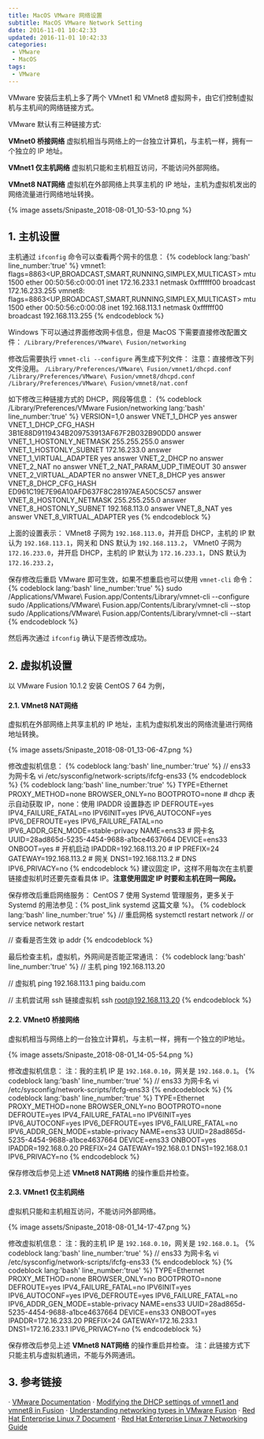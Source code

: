 ```yaml
---
title: MacOS VMware 网络设置
subtitle: MacOS VMware Network Setting
date: 2016-11-01 10:42:33
updated: 2016-11-01 10:42:33
categories:
 - VMware
 - MacOS
tags:
 - VMware
---
```


VMware 安装后主机上多了两个 VMnet1 和 VMnet8 虚拟网卡，由它们控制虚拟机与主机间的网络链接方式。

VMware 默认有三种链接方式:

__VMnet0 桥接网络__
虚拟机相当与网络上的一台独立计算机，与主机一样，拥有一个独立的 IP 地址。

__VMnet1 仅主机网络__
虚拟机只能和主机相互访问，不能访问外部网络。

__VMnet8 NAT网络__
虚拟机在外部网络上共享主机的 IP 地址，主机为虚拟机发出的网络流量进行网络地址转换。

<!--more-->

{% image assets/Snipaste_2018-08-01_10-53-10.png %}

## 1. 主机设置
主机通过 `ifconfig` 命令可以查看两个网卡的信息：
{% codeblock lang:'bash' line_number:'true' %}
vmnet1: flags=8863<UP,BROADCAST,SMART,RUNNING,SIMPLEX,MULTICAST> mtu 1500
	ether 00:50:56:c0:00:01
	inet 172.16.233.1 netmask 0xffffff00 broadcast 172.16.233.255
vmnet8: flags=8863<UP,BROADCAST,SMART,RUNNING,SIMPLEX,MULTICAST> mtu 1500
	ether 00:50:56:c0:00:08
	inet 192.168.113.1 netmask 0xffffff00 broadcast 192.168.113.255
{% endcodeblock %}

Windows 下可以通过界面修改网卡信息，但是 MacOS 下需要直接修改配置文件：
`/Library/Preferences/VMware\ Fusion/networking`

修改后需要执行 `vmnet-cli --configure` 再生成下列文件：
注意：直接修改下列文件没用。
`/Library/Preferences/VMware\ Fusion/vmnet1/dhcpd.conf`
`/Library/Preferences/VMware\ Fusion/vmnet8/dhcpd.conf`
`/Library/Preferences/VMware\ Fusion/vmnet8/nat.conf`

如下修改三种链接方式的 DHCP，网段等信息：
{% codeblock /Library/Preferences/VMware Fusion/networking lang:'bash' line_number:'true' %}
VERSION=1,0
answer VNET_1_DHCP yes
answer VNET_1_DHCP_CFG_HASH 3B1E88D9119434B209753913AF67F2B032B90DD0
answer VNET_1_HOSTONLY_NETMASK 255.255.255.0
answer VNET_1_HOSTONLY_SUBNET 172.16.233.0
answer VNET_1_VIRTUAL_ADAPTER yes
answer VNET_2_DHCP no
answer VNET_2_NAT no
answer VNET_2_NAT_PARAM_UDP_TIMEOUT 30
answer VNET_2_VIRTUAL_ADAPTER no
answer VNET_8_DHCP yes
answer VNET_8_DHCP_CFG_HASH ED961C19E7E96A10AFD637F8C28197AEA50C5C57
answer VNET_8_HOSTONLY_NETMASK 255.255.255.0
answer VNET_8_HOSTONLY_SUBNET 192.168.113.0
answer VNET_8_NAT yes
answer VNET_8_VIRTUAL_ADAPTER yes
{% endcodeblock %}

上面的设置表示：
VMnet8 子网为 `192.168.113.0`，并开启 DHCP，主机的 IP 默认为 `192.168.113.1`，网关和 DNS 默认为 `192.168.113.2`，
VMnet0 子网为 `172.16.233.0`，并开启 DHCP，主机的 IP 默认为 `172.16.233.1`，DNS 默认为 `172.16.233.2`，

保存修改后重启 VMware 即可生效，如果不想重启也可以使用 `vmnet-cli` 命令：
{% codeblock lang:'bash' line_number:'true' %}
sudo /Applications/VMware\ Fusion.app/Contents/Library/vmnet-cli --configure
sudo /Applications/VMware\ Fusion.app/Contents/Library/vmnet-cli --stop
sudo /Applications/VMware\ Fusion.app/Contents/Library/vmnet-cli --start
{% endcodeblock %}

然后再次通过 `ifconfig` 确认下是否修改成功。

## 2. 虚拟机设置
以 VMware Fusion 10.1.2 安装 CentOS 7 64 为例，
#### 2.1. VMnet8 NAT网络
虚拟机在外部网络上共享主机的 IP 地址，主机为虚拟机发出的网络流量进行网络地址转换。

{% image assets/Snipaste_2018-08-01_13-06-47.png %}

修改虚拟机信息：
{% codeblock lang:'bash' line_number:'true' %}
// ens33 为网卡名
vi /etc/sysconfig/network-scripts/ifcfg-ens33
{% endcodeblock %}
{% codeblock lang:'bash' line_number:'true' %}
TYPE=Ethernet
PROXY_METHOD=none
BROWSER_ONLY=no
BOOTPROTO=none # dhcp 表示自动获取 IP，none：使用 IPADDR 设置静态 IP
DEFROUTE=yes
IPV4_FAILURE_FATAL=no
IPV6INIT=yes
IPV6_AUTOCONF=yes
IPV6_DEFROUTE=yes
IPV6_FAILURE_FATAL=no
IPV6_ADDR_GEN_MODE=stable-privacy
NAME=ens33 # 网卡名
UUID=28ad865d-5235-4454-9688-a1bce4637664
DEVICE=ens33
ONBOOT=yes # 开机启动
IPADDR=192.168.113.20 # IP
PREFIX=24
GATEWAY=192.168.113.2 # 网关
DNS1=192.168.113.2 # DNS
IPV6_PRIVACY=no
{% endcodeblock %}
建议固定 IP，这样不用每次在主机要链接虚拟机时还要先查看具体 IP。__注意使用固定 IP 时要和主机在同一网段。__

保存修改后重启网络服务：
CentOS 7 使用 Systemd 管理服务，更多关于 Systemd 的用法参见：{% post_link systemd 这篇文章 %}。
{% codeblock lang:'bash' line_number:'true' %}
// 重启网格
systemctl restart network
// or
service network restart

// 查看是否生效
ip addr
{% endcodeblock %}

最后检查主机，虚拟机，外网间是否能正常通讯：
{% codeblock lang:'bash' line_number:'true' %}
// 主机
ping 192.168.113.20

// 虚拟机
ping 192.168.113.1
ping baidu.com

// 主机尝试用 ssh 链接虚拟机
ssh root@192.168.113.20
{% endcodeblock %}

#### 2.2. VMnet0 桥接网络
虚拟机相当与网络上的一台独立计算机，与主机一样，拥有一个独立的IP地址。

{% image assets/Snipaste_2018-08-01_14-05-54.png %}

修改虚拟机信息：
注：我的主机 IP 是 `192.168.0.10`，网关是 `192.168.0.1`。
{% codeblock lang:'bash' line_number:'true' %}
// ens33 为网卡名
vi /etc/sysconfig/network-scripts/ifcfg-ens33
{% endcodeblock %}
{% codeblock lang:'bash' line_number:'true' %}
TYPE=Ethernet
PROXY_METHOD=none
BROWSER_ONLY=no
BOOTPROTO=none
DEFROUTE=yes
IPV4_FAILURE_FATAL=no
IPV6INIT=yes
IPV6_AUTOCONF=yes
IPV6_DEFROUTE=yes
IPV6_FAILURE_FATAL=no
IPV6_ADDR_GEN_MODE=stable-privacy
NAME=ens33
UUID=28ad865d-5235-4454-9688-a1bce4637664
DEVICE=ens33
ONBOOT=yes
IPADDR=192.168.0.20
PREFIX=24
GATEWAY=192.168.0.1
DNS1=192.168.0.1
IPV6_PRIVACY=no
{% endcodeblock %}

保存修改后参见上述 __VMnet8 NAT网络__ 的操作重启并检查。


#### 2.3. __VMnet1 仅主机网络__
虚拟机只能和主机相互访问，不能访问外部网络。

{% image assets/Snipaste_2018-08-01_14-17-47.png %}

修改虚拟机信息：
注：我的主机 IP 是 `192.168.0.10`，网关是 `192.168.0.1`。
{% codeblock lang:'bash' line_number:'true' %}
// ens33 为网卡名
vi /etc/sysconfig/network-scripts/ifcfg-ens33
{% endcodeblock %}
{% codeblock lang:'bash' line_number:'true' %}
TYPE=Ethernet
PROXY_METHOD=none
BROWSER_ONLY=no
BOOTPROTO=none
DEFROUTE=yes
IPV4_FAILURE_FATAL=no
IPV6INIT=yes
IPV6_AUTOCONF=yes
IPV6_DEFROUTE=yes
IPV6_FAILURE_FATAL=no
IPV6_ADDR_GEN_MODE=stable-privacy
NAME=ens33
UUID=28ad865d-5235-4454-9688-a1bce4637664
DEVICE=ens33
ONBOOT=yes
IPADDR=172.16.233.20
PREFIX=24
GATEWAY=172.16.233.1
DNS1=172.16.233.1
IPV6_PRIVACY=no
{% endcodeblock %}

保存修改后参见上述 __VMnet8 NAT网络__ 的操作重启并检查。
注：此链接方式下只能主机与虚拟机通讯，不能与外网通讯。


## 3. 参考链接
· [VMware Documentation][]
· [Modifying the DHCP settings of vmnet1 and vmnet8 in Fusion][]
· [Understanding networking types in VMware Fusion][]
· [Red Hat Enterprise Linux 7 Document][]
· [Red Hat Enterprise Linux 7 Networking Guide][]


[Red Hat Enterprise Linux 7 Document]: https://access.redhat.com/documentation/en-us/red_hat_enterprise_linux/7/
[Red Hat Enterprise Linux 7 Networking Guide]: https://access.redhat.com/documentation/en-us/red_hat_enterprise_linux/7/html/networking_guide/
[VMware Documentation]: https://www.vmware.com/support/pubs/
[Understanding networking types in VMware Fusion]: https://kb.vmware.com/s/article/1022264
[Modifying the DHCP settings of vmnet1 and vmnet8 in Fusion]: https://kb.vmware.com/s/article/1026510